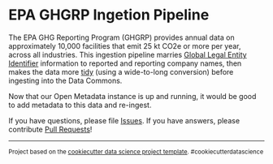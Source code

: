 EPA GHGRP Ingetion Pipeline
==============================
The EPA GHG Reporting Program (GHGRP) provides annual data on approximately 10,000 facilities that emit 25 kt CO2e or more per year, across all industries.  This ingestion pipeline marries [Global Legal Entity Identifier](https://www.gleif.org/en) information to reported and reporting company names, then makes the data more [tidy](https://cran.r-project.org/web/packages/tidyr/vignettes/tidy-data.html) (using a wide-to-long conversion) before ingesting into the Data Commons.

Now that our Open Metadata instance is up and running, it would be good to add metadata to this data and re-ingest.

If you have questions, please file [Issues](https://github.com/os-climate/EPA_GHGRP-ingest-pipelinee/issues).  If you have answers, please contribute [Pull Requests](https://github.com/os-climate/EPA_GHGRP-ingest-pipeline/pulls)!

--------

<p><small>Project based on the <a target="_blank" href="https://drivendata.github.io/cookiecutter-data-science/">cookiecutter data science project template</a>. #cookiecutterdatascience</small></p>
